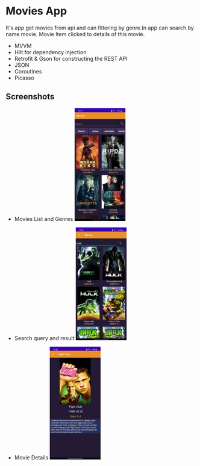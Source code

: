 
# Movies App

It's app get movies from api and can filtering by genre.In app can search by name movie. Movie Item clicked to details of this movie.

+ MVVM
+ Hilt for dependency injection
+ Retrofit & Gson for constructing the REST API
+ JSON
+ Coroutines
+ Picasso 

## Screenshots
+ Movies List and Genres
![App Screenshot](https://github.com/ahmedmaherzaitoun/Movies-App/blob/master/sceenshots/movies%20list.jpg?raw=true)

+ Search query and result
![App Screenshot](https://github.com/ahmedmaherzaitoun/Movies-App/blob/master/sceenshots/search%20list.jpg?raw=true)

+ Movie Details
![App Screenshot](https://github.com/ahmedmaherzaitoun/Movies-App/blob/master/sceenshots/Move%20Details.jpg?raw=true)
